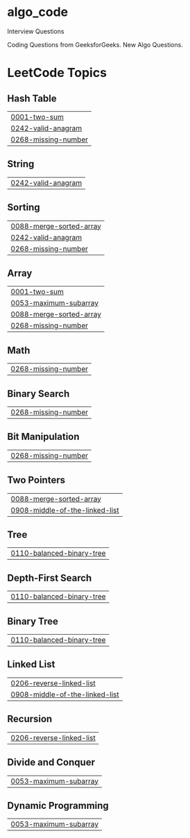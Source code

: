 # algo_code
Interview Questions 

Coding Questions from GeeksforGeeks. 
New Algo Questions. 

<!---LeetCode Topics Start-->
# LeetCode Topics
## Hash Table
|  |
| ------- |
| [0001-two-sum](https://github.com/saumyapanda1/algo_code/tree/master/0001-two-sum) |
| [0242-valid-anagram](https://github.com/saumyapanda1/algo_code/tree/master/0242-valid-anagram) |
| [0268-missing-number](https://github.com/saumyapanda1/algo_code/tree/master/0268-missing-number) |
## String
|  |
| ------- |
| [0242-valid-anagram](https://github.com/saumyapanda1/algo_code/tree/master/0242-valid-anagram) |
## Sorting
|  |
| ------- |
| [0088-merge-sorted-array](https://github.com/saumyapanda1/algo_code/tree/master/0088-merge-sorted-array) |
| [0242-valid-anagram](https://github.com/saumyapanda1/algo_code/tree/master/0242-valid-anagram) |
| [0268-missing-number](https://github.com/saumyapanda1/algo_code/tree/master/0268-missing-number) |
## Array
|  |
| ------- |
| [0001-two-sum](https://github.com/saumyapanda1/algo_code/tree/master/0001-two-sum) |
| [0053-maximum-subarray](https://github.com/saumyapanda1/algo_code/tree/master/0053-maximum-subarray) |
| [0088-merge-sorted-array](https://github.com/saumyapanda1/algo_code/tree/master/0088-merge-sorted-array) |
| [0268-missing-number](https://github.com/saumyapanda1/algo_code/tree/master/0268-missing-number) |
## Math
|  |
| ------- |
| [0268-missing-number](https://github.com/saumyapanda1/algo_code/tree/master/0268-missing-number) |
## Binary Search
|  |
| ------- |
| [0268-missing-number](https://github.com/saumyapanda1/algo_code/tree/master/0268-missing-number) |
## Bit Manipulation
|  |
| ------- |
| [0268-missing-number](https://github.com/saumyapanda1/algo_code/tree/master/0268-missing-number) |
## Two Pointers
|  |
| ------- |
| [0088-merge-sorted-array](https://github.com/saumyapanda1/algo_code/tree/master/0088-merge-sorted-array) |
| [0908-middle-of-the-linked-list](https://github.com/saumyapanda1/algo_code/tree/master/0908-middle-of-the-linked-list) |
## Tree
|  |
| ------- |
| [0110-balanced-binary-tree](https://github.com/saumyapanda1/algo_code/tree/master/0110-balanced-binary-tree) |
## Depth-First Search
|  |
| ------- |
| [0110-balanced-binary-tree](https://github.com/saumyapanda1/algo_code/tree/master/0110-balanced-binary-tree) |
## Binary Tree
|  |
| ------- |
| [0110-balanced-binary-tree](https://github.com/saumyapanda1/algo_code/tree/master/0110-balanced-binary-tree) |
## Linked List
|  |
| ------- |
| [0206-reverse-linked-list](https://github.com/saumyapanda1/algo_code/tree/master/0206-reverse-linked-list) |
| [0908-middle-of-the-linked-list](https://github.com/saumyapanda1/algo_code/tree/master/0908-middle-of-the-linked-list) |
## Recursion
|  |
| ------- |
| [0206-reverse-linked-list](https://github.com/saumyapanda1/algo_code/tree/master/0206-reverse-linked-list) |
## Divide and Conquer
|  |
| ------- |
| [0053-maximum-subarray](https://github.com/saumyapanda1/algo_code/tree/master/0053-maximum-subarray) |
## Dynamic Programming
|  |
| ------- |
| [0053-maximum-subarray](https://github.com/saumyapanda1/algo_code/tree/master/0053-maximum-subarray) |
<!---LeetCode Topics End-->